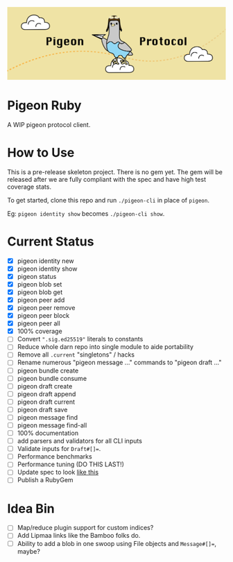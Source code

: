 ![](logo.png)

# Pigeon Ruby

A WIP pigeon protocol client.

# How to Use

This is a pre-release skeleton project. There is no gem yet. The gem will be released after we are fully compliant with the spec and have high test coverage stats.

To get started, clone this repo and run `./pigeon-cli` in place of `pigeon`.

Eg: `pigeon identity show` becomes `./pigeon-cli show`.

# Current Status

 - [X] pigeon identity new
 - [X] pigeon identity show
 - [X] pigeon status
 - [X] pigeon blob set
 - [X] pigeon blob get
 - [X] pigeon peer add
 - [X] pigeon peer remove
 - [X] pigeon peer block
 - [X] pigeon peer all
 - [X] 100% coverage
 - [ ] Convert `".sig.ed25519"` literals to constants
 - [ ] Reduce whole darn repo into single module to aide portability
 - [ ] Remove all `.current` "singletons" / hacks
 - [ ] Rename numerous "pigeon message ..." commands to "pigeon draft ..."
 - [ ] pigeon bundle create
 - [ ] pigeon bundle consume
 - [ ] pigeon draft create
 - [ ] pigeon draft append
 - [ ] pigeon draft current
 - [ ] pigeon draft save
 - [ ] pigeon message find
 - [ ] pigeon message find-all
 - [ ] 100% documentation
 - [ ] add parsers and validators for all CLI inputs
 - [ ] Validate inputs for `Draft#[]=`.
 - [ ] Performance benchmarks
 - [ ] Performance tuning (DO THIS LAST!)
 - [ ] Update spec to look [like this](https://gist.github.com/RickCarlino/3ff4178db4a75fd135832c403cd313d4)
 - [ ] Publish a RubyGem

# Idea Bin
 - [ ] Map/reduce plugin support for custom indices?
 - [ ] Add Lipmaa links like the Bamboo folks do.
 - [ ] Ability to add a blob in one swoop using File objects and `Message#[]=`, maybe?
